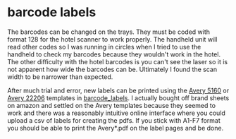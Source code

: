 # barcode labels

The barcodes can be changed on the trays. They must be coded with format 128 for the hotel scanner to work properly. The handheld unit will read other codes so I was running in circles when I tried to use the handheld to check my barcodes because they wouldn't work in the hotel. The other difficulty with the hotel barcodes is you can't see the laser so it is not apparent how wide the barcodes can be. Ultimately I found the scan width to be narrower than expected.

After much trial and error, new labels can be printed using the [Avery 5160](barcode_labels/Avery-30sheet-5160-code128-size20-A1F7.avery) or [Avery 22206](barcode_labels/18label-oval.avery) templates in [barcode_labels](barcode_labels/). I actually bought off brand sheets on amazon and settled on the Avery templates because they seemed to work and there was a reasonably intuitive online interface where you could upload a csv of labels for creating the pdfs. If you stick with A1-F7 format you should be able to print the Avery*.pdf on the label pages and be done.
